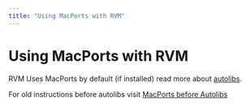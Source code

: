 ```yaml
---
title: "Using MacPorts with RVM"
---
```


# Using MacPorts with RVM

RVM Uses MacPorts by default (if installed) read more about [autolibs](/rvm/autolibs).

For old instructions before autolibs visit [MacPorts before Autolibs](/integration/macports-before-autolibs)
